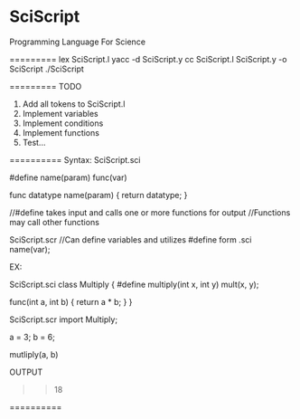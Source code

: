 SciScript
=========

Programming Language For Science

=========
lex SciScript.l
yacc -d SciScript.y
cc SciScript.l SciScript.y -o SciScript
./SciScript

=========
TODO
1. Add all tokens to SciScript.l
2. Implement variables
3. Implement conditions
4. Implement functions
5. Test...


==========
Syntax:
SciScript.sci

#define name(param)  func(var)    

func datatype name(param)
{
  return datatype;
}

//#define takes input and calls one or more functions for output
//Functions may call other functions


SciScript.scr
//Can define variables and utilizes #define form .sci
name(var);

EX:

SciScript.sci
class Multiply 
{
  #define multiply(int x, int y) mult(x, y);

  func(int a, int b) 
  {
   return a * b;
  }
}

SciScript.scr
import Multiply;

a = 3;
b = 6;

mutliply(a, b)

OUTPUT
>> 18

==========
